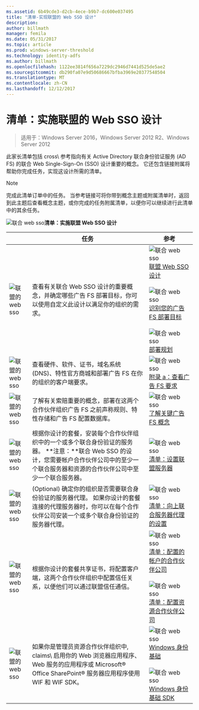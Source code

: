 ```yaml
---
ms.assetid: 6b49cde3-d2cb-4ece-b9b7-dc600e037495
title: "清单-实现联盟的 Web SSO 设计"
description: 
author: billmath
manager: femila
ms.date: 05/31/2017
ms.topic: article
ms.prod: windows-server-threshold
ms.technology: identity-adfs
ms.author: billmath
ms.openlocfilehash: 1122ee3814f656a7229dc2946d7441d525de5ae2
ms.sourcegitcommit: db290fa07e9d50686667bfba3969e20377548504
ms.translationtype: MT
ms.contentlocale: zh-CN
ms.lasthandoff: 12/12/2017
---
```

# <a name="checklist-implementing-a-federated-web-sso-design"></a>清单：实施联盟的 Web SSO 设计

>适用于：Windows Server 2016，Windows Server 2012 R2、Windows Server 2012

此家长清单包括 cross\ 参考指向有关 Active Directory 联合身份验证服务 \(AD FS\) 的联合 Web Single\-Sign\-On \(SSO\) 设计重要的概念。 它还包含链接附属将帮助你完成任务，实现这设计所需的清单。  
  
> [!NOTE]  
> 完成此清单订单中的任务。 当参考链接可将你带到概念主题或附属清单时，返回到此主题后查看概念主题，或你完成的任务附属清单，以便你可以继续进行此清单中的其余任务。  
  
![联合 web sso](media/2b05dce3-938f-4168-9b8f-1f4398cbdb9b.gif)**清单：实施联盟 Web SSO 设计**  
  
||任务|参考|  
|-|--------|-------------|  
|![联盟的 web sso](media/icon_checkboxo.gif)|查看有关联合 Web SSO 设计的重要概念，并确定哪些广告 FS 部署目标，你可以使用自定义此设计以满足你的组织的需求。|![联合 web sso](media/faa393df-4856-4431-9eda-4f4e5be72a90.gif)[联盟 Web SSO 设计](https://technet.microsoft.com/library/dd807050.aspx)<br /><br />![联合 web sso](media/faa393df-4856-4431-9eda-4f4e5be72a90.gif)[识别您的广告 FS 部署目标](https://technet.microsoft.com/library/dd807053.aspx)<br /><br />![联合 web sso](media/faa393df-4856-4431-9eda-4f4e5be72a90.gif)[部署规划](https://technet.microsoft.com/library/dd807083.aspx)|  
|![联盟的 web sso](media/icon_checkboxo.gif)|查看硬件、软件、证书，域名系统 \(DNS\)、特性官方商城和部署广告 FS 在你的组织的客户端要求。|![联合 web sso](media/faa393df-4856-4431-9eda-4f4e5be72a90.gif)[附录 a：查看广告 FS 要求](https://technet.microsoft.com/library/ff678034.aspx)|  
|![联盟的 web sso](media/icon_checkboxo.gif)|了解有关索赔重要的概念，部署在这两个合作伙伴组织广告 FS 之前声称规则、特性存储和广告 FS 配置数据库。|![联合 web sso](media/faa393df-4856-4431-9eda-4f4e5be72a90.gif)[了解关键广告 FS 概念](../../ad-fs/technical-reference/Understanding-Key-AD-FS-Concepts.md)|  
|![联盟的 web sso](media/icon_checkboxo.gif)|根据你设计的套餐，安装每个合作伙伴组织中的一个或多个联合身份验证的服务器。 **注意：**联合 Web SSO 的设计，您需要帐户合作伙伴公司中的至少一个联合服务器和资源的合作伙伴公司中至少一个联合服务器。|![联合 web sso](media/bc6cea1a-1c6c-4124-8c8f-1df5adfe8c88.gif)[清单：设置联盟服务器](Checklist--Setting-Up-a-Federation-Server.md)|  
|![联盟的 web sso](media/icon_checkboxo.gif)|\(Optional\) 确定你的组织是否需要联合身份验证的服务器代理。 如果你设计的套餐连接的代理服务器时，你可以在每个合作伙伴公司安装一个或多个联合身份验证的服务器代理。|![联合 web sso](media/bc6cea1a-1c6c-4124-8c8f-1df5adfe8c88.gif)[清单：向上联合服务器代理的设置](Checklist--Setting-Up-a-Federation-Server-Proxy.md)|  
|![联盟的 web sso](media/icon_checkboxo.gif)|根据你设计的套餐共享证书，将配置客户端，这两个合作伙伴组织中配置信任关系，以便他们可以通过联盟信任通信。|![联合 web sso](media/bc6cea1a-1c6c-4124-8c8f-1df5adfe8c88.gif)[清单：配置的帐户的合作伙伴公司](Checklist--Configuring-the-Account-Partner-Organization.md)<br /><br />![联合 web sso](media/bc6cea1a-1c6c-4124-8c8f-1df5adfe8c88.gif)[清单：配置资源合作伙伴公司](Checklist--Configuring-the-Resource-Partner-Organization.md)|  
|![联盟的 web sso](media/icon_checkboxo.gif)|如果你是管理员资源合作伙伴组织中, claims\ 启用你的 Web 浏览器应用程序、Web 服务的应用程序或 Microsoft® Office SharePoint® 服务器应用程序使用 WIF 和 WIF SDK。|![联合 web sso](media/faa393df-4856-4431-9eda-4f4e5be72a90.gif)[Windows 身份基础](https://go.microsoft.com/fwlink/?LinkId=122266)<br /><br />![联合 web sso](media/faa393df-4856-4431-9eda-4f4e5be72a90.gif)[Windows 身份基础 SDK](https://go.microsoft.com/fwlink/?LinkId=122266)|  
